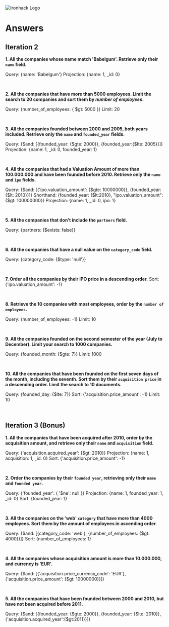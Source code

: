 ![Ironhack Logo](https://i.imgur.com/1QgrNNw.png)

# Answers

## Iteration 2

**1. All the companies whose name match 'Babelgum'. Retrieve only their `name` field.**

Query: {name: 'Babelgum'}
Projection: {name: 1, _id: 0}

<br>

**2. All the companies that have more than 5000 employees. Limit the search to 20 companies and sort them by *number of employees*.**

Query: {number_of_employees: { $gt: 5000 }}
Limit: 20

<br>

**3. All the companies founded between 2000 and 2005, both years included. Retrieve only the `name` and `founded_year` fields.**

Query: {$and: [{founded_year: {$gte: 2000}}, {founded_year:{$lte: 2005}}]}
Projection: {name: 1, _id: 0, founded_year: 1}

<br>

**4. All the companies that had a Valuation Amount of more than 100.000.000 and have been founded before 2010. Retrieve only the `name` and `ipo` fields.**

Query: {$and: [{'ipo.valuation_amount': {$gte: 10000000}}, {founded_year:{$lt: 2010}}]}
Shorthand: {founded_year: {$lt:2010}, "ipo.valuation_amount": {$gt: 100000000}}
Projection: {name: 1, _id: 0, ipo: 1}

<br>

**5. All the companies that don't include the `partners` field.**

Query: {partners: {$exists: false}}

<br>

**6. All the companies that have a null value on the `category_code` field.**

Query: {category_code: {$type: 'null'}}

<br>

**7. Order all the companies by their IPO price in a descending order.**
Sort: {'ipo.valuation_amount': -1}

<br>

**8. Retrieve the 10 companies with most employees, order by the `number of employees`.**

Query: {number_of_employees: -1}
Limit: 10

<br>

**9. All the companies founded on the second semester of the year (July to December). Limit your search to 1000 companies.**

Query: {founded_month: {$gte: 7}}
Limit: 1000

<br>

**10. All the companies that have been founded on the first seven days of the month, including the seventh. Sort them by their `acquisition price` in a descending order. Limit the search to 10 documents.**

Query: {founded_day: {$lte: 7}}
Sort: {'acquisition.price_amount': -1}
Limit: 10

<br>

## Iteration 3 (Bonus)

**1. All the companies that have been acquired after 2010, order by the acquisition amount, and retrieve only their `name` and `acquisition` field.**

Query: {'acquisition.acquired_year': {$gt: 2010}}
Projection: {name: 1, acquisition: 1, _id: 0}
Sort: {'acquisition.price_amount': -1}

<br>

**2. Order the companies by their `founded year`, retrieving only their `name` and `founded year`.**

Query: {'founded_year': { '$ne': null }}
Projection: {name: 1, founded_year: 1, _id: 0}
Sort: {founded_year: 1}

<br>

**3. All the companies on the 'web' `category` that have more than 4000 employees. Sort them by the amount of employees in ascending order.**

Query: {$and: [{category_code: 'web'}, {number_of_employees: {$gt: 4000}}]}
Sort: {number_of_employees: 1}

<br>

**4. All the companies whose acquisition amount is more than 10.000.000, and currency is 'EUR'.**

Query: {$and: [{'acquisition.price_currency_code': 'EUR'}, {'acquisition.price_amount': {$gt: 10000000}}]}

<br>

**5. All the companies that have been founded between 2000 and 2010, but have not been acquired before 2011.**

Query: {$and: [{founded_year: {$gte: 2000}}, {founded_year: {$lte: 2010}}, {'acquisition.acquired_year':{$gt:2011}}]}

<br>
